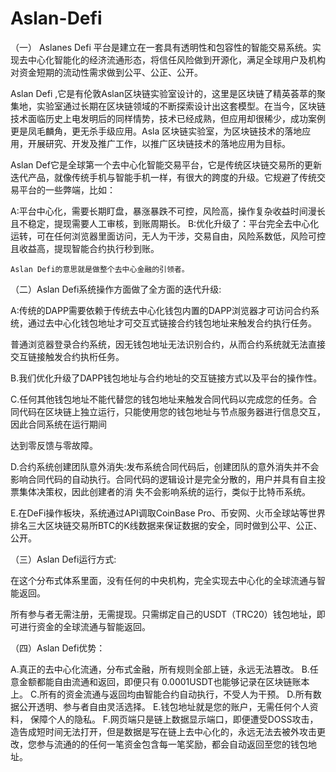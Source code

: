 # Aslan-Defi
（一） Aslanes Defi 平台是建立在一套具有透明性和包容性的智能交易系统。实现去中心化智能化的经济流通形态，将信任风险做到开源化，满足全球用户及机构对资金短期的流动性需求做到公平、公正、公开。

 Aslan Defi ,它是有伦敦Aslan区块链实验室设计的，这里是区块链了精英荟萃的聚集地，实验室通过长期在区块链领域的不断探索设计出这套模型。在当今，区块链技术面临历史上电发明后的同样情势，技术已经成熟，但应用却很稀少，成功案例更是凤毛麟角，更无杀手级应用。Asla 区块链实验室，为区块链技术的落地应用，开展研究、开发及推广工作，以推广区块链技术的落地应用为目标。
    
Aslan Def它是全球第一个去中心化智能交易平台，它是传统区块链交易所的更新迭代产品，就像传统手机与智能手机一样，有很大的跨度的升级。它规避了传统交易平台的一些弊端，比如：

A:平台中心化，需要长期盯盘，暴涨暴跌不可控，风险高，操作复杂收益时间漫长且不稳定，提现需要人工审核，到账周期长。 B:优化升级了：平台完全去中心化运转，可在任何浏览器里面访问，无人为干涉，交易自由，风险系数低，风险可控且收益高，提现智能合约执行秒到账。

	Aslan Defi的意思就是做整个去中心金融的引领者。

（二）Aslan Defi系统操作方面做了全方面的迭代升级:

A:传统的DAPP需要依赖于传统去中心化钱包内置的DAPP浏览器才可访问合约系统，通过去中心化钱包地址才可交互式链接合约钱包地址来触发合约执行任务。

普通浏览器登录合约系统，因无钱包地址无法识别合约，从而合约系统就无法直接交互链接触发合约执桁任务。

B.我们优化升级了DAPP钱包地址与合约地址的交互链接方式以及平台的操作性。

 C.任何其他钱包地址不能代替您的钱包地址来触发合同代码以完成您的任务。合同代码在区块链上独立运行，只能使用您的钱包地址与节点服务器进行信息交互，因此合同系统在运行期间

达到零反馈与零故障。

D.合约系统创建团队意外消失:发布系统合同代码后，创建团队的意外消失并不会影响合同代码的自动执行。合同代码的逻辑设计是完全分散的，用户并具有自主投票集体决策权，因此创建者的消 失不会影响系统的运行，类似于比特币系统。

E.在DeFi操作板块，系统通过API调取CoinBase Pro、币安网、火币全球站等世界排名三大区块链交易所BTC的K线数据来保证数据的安全，同时做到公平、公正、公开。

（三）Aslan Defi运行方式:

在这个分布式体系里面，没有任何的中央机构，完全实现去中心化的全球流通与智能返回。

所有参与者无需注册，无需提现。只需绑定自己的USDT（TRC20）钱包地址，即可进行资金的全球流通与智能返回。

（四）Aslan Defi优势：

A.真正的去中心化流通，分布式金融，所有规则全部上链，永远无法篡改。 B.任意金额都能自由流通和返回，即便只有 0.0001USDT也能够记录在区块链账本上。 C.所有的资金流通与返回均由智能合约自动执行，不受人为干预。 D.所有数据公开透明、参与者自由灵活选择。 E.钱包地址就是您的账户，无需任何个人资料， 保障个人的隐私。 F.网页端只是链上数据显示端口，即便遭受DOSS攻击，造告成短时间无法打开，但是数据是写在链上去中心化的，永远无法去被外攻击更改，您参与流通的的任何一笔资金包含每一笔奖励，都会自动返回至您的钱包地址。
